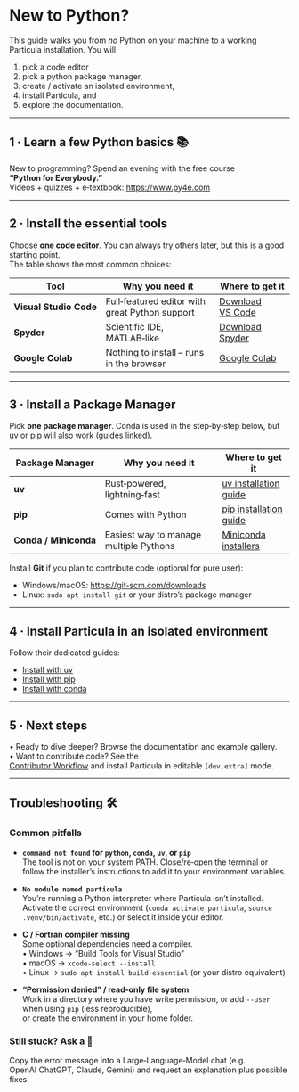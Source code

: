 # New to Python?

This guide walks you from *no* Python on your machine to a working Particula
installation.  You will  

1. pick a code editor  
2. pick a python package manager,  
3. create / activate an isolated environment,  
4. install Particula, and  
5. explore the documentation.

---

## 1 · Learn a few Python basics 📚  

New to programming?  Spend an evening with the free course
**“Python for Everybody.”**  
Videos + quizzes + e‑textbook: <https://www.py4e.com>

---

## 2 · Install the essential tools  

Choose **one code editor**.  You can always try others later, but this is a good starting point.  
The table shows the most common choices:

| Tool | Why you need it | Where to get it |
| ---- | --------------- | -------------- |
| **Visual Studio Code** | Full‑featured editor with great Python support | [Download VS Code](https://code.visualstudio.com/) |
| **Spyder** | Scientific IDE, MATLAB‑like | [Download Spyder](https://www.spyder-ide.org/) |
| **Google Colab** | Nothing to install – runs in the browser | [Google Colab](https://colab.research.google.com/) |

---

## 3 · Install a Package Manager

Pick **one package manager**.  Conda is used in the step‑by‑step below, but uv
or pip will also work (guides linked).

| Package Manager | Why you need it | Where to get it |
| --------------- | --------------- | -------------- |
| **uv** | Rust‑powered, lightning‑fast | [uv installation guide](https://docs.astral.sh/uv/) |
| **pip** | Comes with Python | [pip installation guide](https://pip.pypa.io/en/stable/installation/) |
| **Conda / Miniconda** | Easiest way to manage multiple Pythons | [Miniconda installers](https://www.anaconda.com/docs/getting-started/miniconda/main#miniconda) |

Install **Git** if you plan to contribute code (optional for pure user):

- Windows/macOS: <https://git-scm.com/downloads>  
- Linux: `sudo apt install git` or your distro’s package manager

---

## 4 · Install Particula in an isolated environment

Follow their dedicated guides:

* [Install with uv](Setup_UV.md)  
* [Install with pip](Setup_PIP.md)
* [Install with conda](Setup_Conda.md)

---

## 5 · Next steps  

• Ready to dive deeper?  Browse the documentation and example gallery.  
• Want to contribute code?  See the  
  [Contributor Workflow](Contributor_Workflow.md) and install Particula in
  editable `[dev,extra]` mode.  

---

## Troubleshooting 🛠️  

### Common pitfalls  

- **`command not found` for `python`, `conda`, `uv`, or `pip`**  
  The tool is not on your system PATH. Close/re‑open the terminal or follow the
  installer’s instructions to add it to your environment variables.  

- **`No module named particula`**  
  You’re running a Python interpreter where Particula isn’t installed.  
  Activate the correct environment (`conda activate particula`,
  `source .venv/bin/activate`, etc.) or select it inside your editor.  

- **C / Fortran compiler missing**  
  Some optional dependencies need a compiler.  
  • Windows → “Build Tools for Visual Studio”  
  • macOS → `xcode-select --install`  
  • Linux → `sudo apt install build-essential` (or your distro equivalent)  

- **“Permission denied” / read‑only file system**  
  Work in a directory where you have write permission,
  or add `--user` when using `pip` (less reproducible),  
  or create the environment in your home folder.  

### Still stuck? Ask a 🤖  

Copy the error message into a Large‑Language‑Model chat
(e.g. OpenAI ChatGPT, Claude, Gemini) and request an explanation plus possible
fixes.
